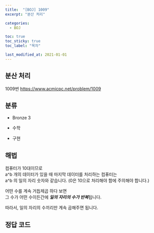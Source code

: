 ```yaml
---
title:  "[BOJ] 1009"
excerpt: "분산 처리"

categories:
  - BOJ

toc: true
toc_sticky: true
toc_label: "목차"

last_modified_at: 2021-01-01
---
```


## 분산 처리

1009번 <https://www.acmicpc.net/problem/1009>

## 분류
* Bronze 3

* 수학
* 구현

## 해법
컴퓨터가 10대이므로  
a^b 개의 데이터가 있을 때 마지막 데이터를 처리하는 컴퓨터는  
a^b 의 일의 자리 숫자와 같습니다. (0은 10으로 처리해야 함에 주의해야 합니다.)

어떤 수를 계속 거듭제곱 하다 보면  
그 수가 어떤 수이든간에 ***일의 자리의 수가 반복***됩니다.

따라서, 일의 자리의 수끼리만 계속 곱해주면 됩니다.

## 정답 코드
<script src="https://gist.github.com/Geniemo/5e59e47e99e334961a2e40a23edc02e9.js"></script>